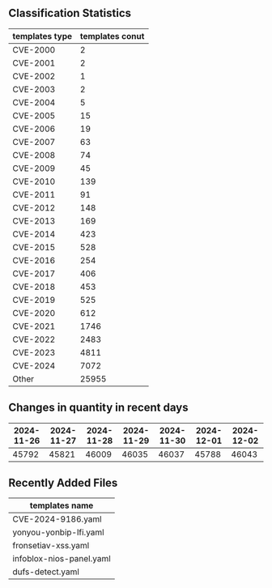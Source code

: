 ## Classification Statistics
| templates type | templates conut | 
| --- | --- |
| CVE-2000 | 2 |
| CVE-2001 | 2 |
| CVE-2002 | 1 |
| CVE-2003 | 2 |
| CVE-2004 | 5 |
| CVE-2005 | 15 |
| CVE-2006 | 19 |
| CVE-2007 | 63 |
| CVE-2008 | 74 |
| CVE-2009 | 45 |
| CVE-2010 | 139 |
| CVE-2011 | 91 |
| CVE-2012 | 148 |
| CVE-2013 | 169 |
| CVE-2014 | 423 |
| CVE-2015 | 528 |
| CVE-2016 | 254 |
| CVE-2017 | 406 |
| CVE-2018 | 453 |
| CVE-2019 | 525 |
| CVE-2020 | 612 |
| CVE-2021 | 1746 |
| CVE-2022 | 2483 |
| CVE-2023 | 4811 |
| CVE-2024 | 7072 |
| Other | 25955 |
## Changes in quantity in recent days
|2024-11-26 | 2024-11-27 | 2024-11-28 | 2024-11-29 | 2024-11-30 | 2024-12-01 | 2024-12-02|
|--- | ------ | ------ | ------ | ------ | ------ | ---|
|45792 | 45821 | 46009 | 46035 | 46037 | 45788 | 46043|
## Recently Added Files
| templates name | 
| --- |
| CVE-2024-9186.yaml |
| yonyou-yonbip-lfi.yaml |
| fronsetiav-xss.yaml |
| infoblox-nios-panel.yaml |
| dufs-detect.yaml |
